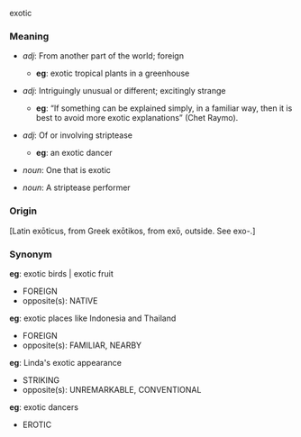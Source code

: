 exotic
### Meaning
+ _adj_: From another part of the world; foreign
	+ __eg__: exotic tropical plants in a greenhouse
+ _adj_: Intriguingly unusual or different; excitingly strange
	+ __eg__: “If something can be explained simply, in a familiar way, then it is best to avoid more exotic explanations” (Chet Raymo).
+ _adj_: Of or involving striptease
	+ __eg__: an exotic dancer

+ _noun_: One that is exotic
+ _noun_: A striptease performer

### Origin

[Latin exōticus, from Greek exōtikos, from exō, outside. See exo-.]

### Synonym

__eg__: exotic birds | exotic fruit

+ FOREIGN
+ opposite(s): NATIVE

__eg__: exotic places like Indonesia and Thailand

+ FOREIGN
+ opposite(s): FAMILIAR, NEARBY

__eg__: Linda's exotic appearance

+ STRIKING
+ opposite(s): UNREMARKABLE, CONVENTIONAL

__eg__: exotic dancers

+ EROTIC


